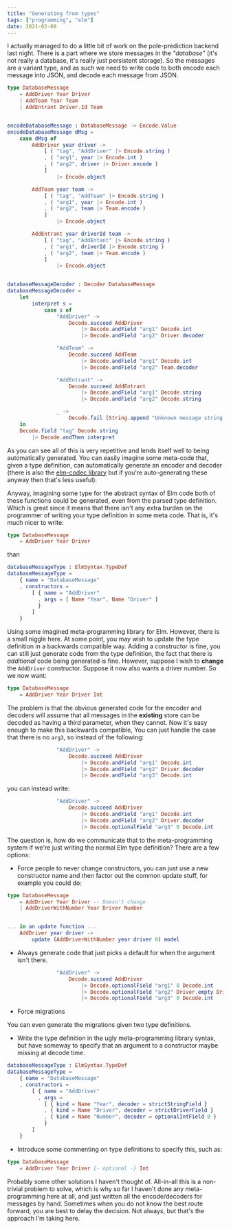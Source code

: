 ```yaml
---
title: "Generating from types"
tags: ["programming", "elm"]
date: 2021-02-08
---
```


I actually managed to do a little bit of work on the pole-prediction backend last night. There is a part where we store messages in the *"database"* (it's not really a database, it's really just persistent storage). So the messages are a variant type, and as such we need to write code to both encode each message into JSON, and decode each message from JSON.

```elm
type DatabaseMessage
    = AddDriver Year Driver
    | AddTeam Year Team
    | AddEntrant Driver.Id Team


encodeDatabaseMessage : DatabaseMessage -> Encode.Value
encodeDatabaseMessage dMsg =
    case dMsg of
        AddDriver year driver ->
            [ ( "tag", "AddDriver" |> Encode.string )
            , ( "arg1", year |> Encode.int )
            , ( "arg2", driver |> Driver.encode )
            ]
                |> Encode.object

        AddTeam year team ->
            [ ( "tag", "AddTeam" |> Encode.string )
            , ( "arg1", year |> Encode.int )
            , ( "arg2", team |> Team.encode )
            ]
                |> Encode.object

        AddEntrant year driverId team ->
            [ ( "tag", "AddEntant" |> Encode.string )
            , ( "arg1", driverId |> Encode.string )
            , ( "arg2", team |> Team.encode )
            ]
                |> Encode.object


databaseMessageDecoder : Decoder DatabaseMessage
databaseMessageDecoder =
    let
        interpret s =
            case s of
                "AddDriver" ->
                    Decode.succeed AddDriver
                        |> Decode.andField "arg1" Decode.int
                        |> Decode.andField "arg2" Driver.decoder

                "AddTeam" ->
                    Decode.succeed AddTeam
                        |> Decode.andField "arg1" Decode.int
                        |> Decode.andField "arg2" Team.decoder

                "AddEntrant" ->
                    Decode.succeed AddEntrant
                        |> Decode.andField "arg1" Decode.string
                        |> Decode.andField "arg2" Decode.string

                _ ->
                    Decode.fail (String.append "Unknown message string: " s)
    in
    Decode.field "tag" Decode.string
        |> Decode.andThen interpret
```

As you can see all of this is very repetitive and lends itself well to being automatically generated. You can easily imagine some meta-code that, given a type definition, can automatically generate an encoder and decoder (there is also the [elm-codec library](https://package.elm-lang.org/packages/miniBill/elm-codec/latest/) but if you're auto-generating these anyway then that's less useful).

Anyway, imagining some type for the abstract syntax of Elm code both of these functions could be generated, even from the parsed type definition. Which is great since it means that there isn't any extra burden on the programmer of writing your type definition in some meta code. That is, it's much nicer to write:

```elm
type DatabaseMessage
    = AddDriver Year Driver
```

than

```elm
databaseMessageType : ElmSyntax.TypeDef
databaseMessageType =
    { name = "DatabaseMessage"
    , constructors = 
        [ { name = "AddDriver"
          , args = [ Name "Year", Name "Driver" ]
          }
        ]
    }
```

Using some imagined meta-programming library for Elm. However, there is a small niggle here. At some point, you may wish to update the type definition in a backwards compatible way. Adding a constructor is fine, you can still just generate code from the type definition, the fact that there is *additional* code being generated is fine. However, suppose I wish to **change** the `AddDriver` constructor. Suppose it now also wants a driver number. So we now want:


```elm
type DatabaseMessage
    = AddDriver Year Driver Int
```

The problem is that the obvious generated code for the encoder and decoders will assume that all messages in the **existing** store can be decoded as having a third parameter, when they cannot. Now it's easy enough to make this backwards compatible, You can just handle the case that there is no `arg3`, so instead of the following:

```elm
                "AddDriver" ->
                    Decode.succeed AddDriver
                        |> Decode.andField "arg1" Decode.int
                        |> Decode.andField "arg2" Driver.decoder
                        |> Decode.andField "arg3" Decode.int
```

you can instead write:

```elm
                "AddDriver" ->
                    Decode.succeed AddDriver
                        |> Decode.andField "arg1" Decode.int
                        |> Decode.andField "arg2" Driver.decoder
                        |> Decode.optionalField "arg3" 0 Decode.int
```

The question is, how do we communicate that to the meta-programming system if we're just writing the normal Elm type definition? There are a few options:

* Force people to never change constructors, you can just use a new constructor name and then factor out the common update stuff, for example you could do:

```elm
type DatabaseMessage
    = AddDriver Year Driver -- Doesn't change
    | AddDriverWithNumber Year Driver Number


... in an update function ...
    AddDriver year driver ->
        update (AddDriverWithNumber year driver 0) model
```

* Always generate code that just picks a default for when the argument isn't there.

```elm
                "AddDriver" ->
                    Decode.succeed AddDriver
                        |> Decode.optionalField "arg1" 0 Decode.int
                        |> Decode.optionalField "arg2" Driver.empty Driver.decoder
                        |> Decode.optionalField "arg3" 0 Decode.int
```

* Force migrations

You can even generate the migrations given two type definitions.

* Write the type definition in the ugly meta-programming library syntax, but have someway to specify that an argument to a constructor maybe missing at decode time.

```elm
databaseMessageType : ElmSyntax.TypeDef
databaseMessageType =
    { name = "DatabaseMessage"
    , constructors = 
        [ { name = "AddDriver"
          , args = 
            [ { kind = Name "Year", decoder = strictStringField }
            , { kind = Name "Driver", decoder = strictDriverField }
            , { kind = Name "Number", decoder = optionalIntField 0 }
            }
        ]
    }
```

* Introduce some commenting on type definitions to specify this, such as:

```elm
type DatabaseMessage
    = AddDriver Year Driver {- optional -} Int
```

Probably some other solutions I haven't thought of. All-in-all this is a non-trivial problem to solve, which is why so far I haven't done any meta-programming here at all, and just written all the encode/decoders for messages by hand. Sometimes when you do not know the best route forward, you are best to delay the decision. Not always, but that's the approach I'm taking here.
